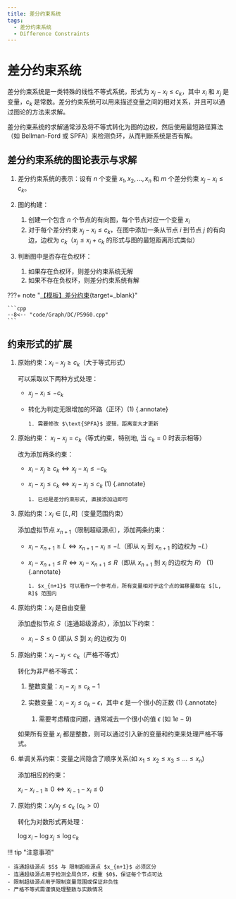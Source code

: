 ```yaml
---
title: 差分约束系统
tags:
  - 差分约束系统
  - Difference Constraints
---
```


# 差分约束系统

差分约束系统是一类特殊的线性不等式系统，形式为 $x_j - x_i \leq c_k$，其中 $x_i$ 和 $x_j$ 是变量，$c_k$ 是常数。差分约束系统可以用来描述变量之间的相对关系，并且可以通过图论的方法来求解。

差分约束系统的求解通常涉及将不等式转化为图的边权，然后使用最短路径算法（如 $\text{Bellman-Ford}$ 或 $\text{SPFA}$）来检测负环，从而判断系统是否有解。

## 差分约束系统的图论表示与求解

1. 差分约束系统的表示：设有 $n$ 个变量 $x_1, x_2, \ldots, x_n$ 和 $m$ 个差分约束 $x_j - x_i \leq c_k$。
2. 图的构建：

      1. 创建一个包含 $n$ 个节点的有向图，每个节点对应一个变量 $x_i$
      2. 对于每个差分约束 $x_j - x_i \leq c_k$，在图中添加一条从节点 $i$ 到节点 $j$ 的有向边，边权为 $c_k$（$x_j \leq x_i + c_k$ 的形式与图的最短距离形式类似）

3. 判断图中是否存在负权环：
      1. 如果存在负权环，则差分约束系统无解
      2. 如果不存在负权环，则差分约束系统有解

???+ note "[【模板】差分约束](https://www.luogu.com.cn/problem/P5960){target=_blank}"

    ```cpp
    --8<-- "code/Graph/DC/P5960.cpp"
    ```

## 约束形式的扩展

1. 原始约束：$x_i - x_j \geq c_k$（大于等式形式）

    可以采取以下两种方式处理：

    - $x_j - x_i \leq -c_k$
    - 转化为判定无限增加的环路（正环）(1)
          {.annotate}

          1. 需要修改 $\text{SPFA}$ 逻辑，距离变大才更新

2. 原始约束： $x_i - x_j = c_k$（等式约束，特别地, 当 $c_k = 0$ 时表示相等）

    改为添加两条约束：

    - $x_i - x_j \geq c_k \Longleftrightarrow x_j - x_i \leq -c_k$
    - $x_i - x_j \leq c_k \Longleftrightarrow x_i - x_j \leq c_k$ (1)
          {.annotate}

          1. 已经是差分约束形式, 直接添加边即可

3. 原始约束：$x_i \in [L, R]$（变量范围约束）

    添加虚拟节点 $x_{n+1}$（限制超级源点），添加两条约束：

    - $x_i - x_{n+1} \geq L \Longleftrightarrow x_{n+1} - x_i \leq -L$（即从 $x_i$ 到 $x_{n+1}$ 的边权为 $-L$）
    - $x_i - x_{n+1} \leq R \Longleftrightarrow x_i - x_{n+1} \leq R$（即从 $x_{n+1}$ 到 $x_i$ 的边权为 $R$） (1)
          {.annotate}

          1. $x_{n+1}$ 可以看作一个参考点，所有变量相对于这个点的偏移量都在 $[L, R]$ 范围内

4. 原始约束：$x_i$ 是自由变量

    添加虚拟节点 $S$（连通超级源点），添加以下约束：

    - $x_i - S \leq 0$ (即从 $S$ 到 $x_i$ 的边权为 0)

5. 原始约束：$x_i - x_j < c_k$（严格不等式）

    转化为非严格不等式：

    1. 整数变量：$x_i - x_j \leq c_k - 1$
    2. 实数变量：$x_i - x_j \leq c_k - \epsilon$，其中 $\epsilon$ 是一个很小的正数 (1)
          {.annotate}

          1. 需要考虑精度问题，通常减去一个很小的值 $\epsilon$ (如 $1e-9$)

    如果所有变量 $x_i$ 都是整数，则可以通过引入新的变量和约束来处理严格不等式。

6. 单调关系约束：变量之间隐含了顺序关系(如 $x_1 \leq x_2 \leq x_3 \leq \dots \leq x_n$)

    添加相应的约束：

    $x_i - x_{i-1} \geq 0 \Longleftrightarrow x_{i-1} - x_i \leq 0$

7. 原始约束：$x_i / x_j \leq c_k$ ($c_k > 0$)

    转化为对数形式再处理：

    $\log x_i - \log x_j \leq \log c_k$

!!! tip "注意事项"

    - 连通超级源点 $S$ 与 限制超级源点 $x_{n+1}$ 必须区分
    - 连通超级源点用于检测全局负环，权重 $0$，保证每个节点可达
    - 限制超级源点用于限制变量范围或保证非负性
    - 严格不等式需谨慎处理整数与实数情况
